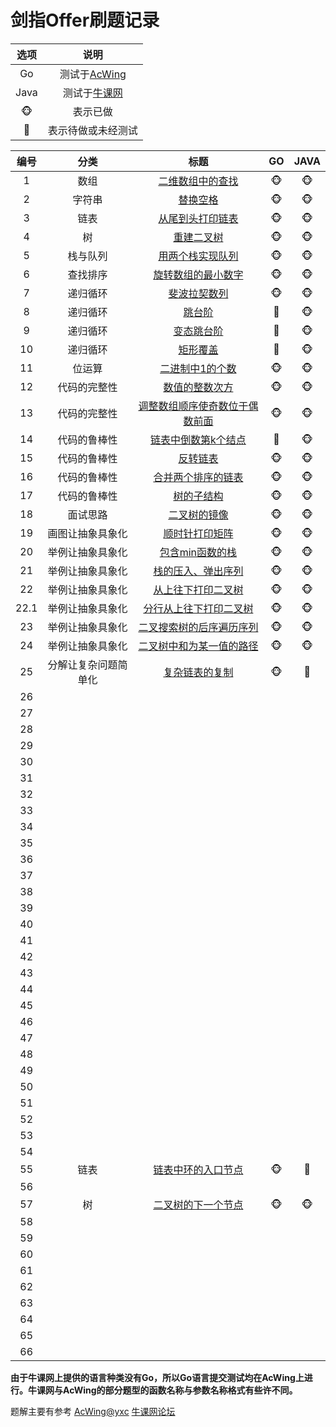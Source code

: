 # 剑指Offer刷题记录

|选项|说明|
|:--:|:--:|
|Go|测试于[AcWing](https://acwing.com)|
|Java|测试于[牛课网](https://www.nowcoder.com/)|
|:monkey_face:|表示已做|
|:see_no_evil:|表示待做或未经测试|



| 编号 | 分类 |       标题       |  GO   | JAVA |
| :--: | :--: | :--------------: | :---: | :--: |
|  1   | 数组 | [二维数组中的查找](1.[数组]二维数组中的查找.md) | :monkey_face: | :monkey_face: |
| 2 | 字符串 | [替换空格](2.[字符串]替换空格.md) | :monkey_face: | :monkey_face: |
| 3 | 链表 | [从尾到头打印链表](3.[链表]从尾到头打印链表.md) | :monkey_face: | :monkey_face: |
| 4 | 树 | [重建二叉树](4.[树]重建二叉树.md) | :monkey_face: | :monkey_face: |
| 5 | 栈与队列 | [用两个栈实现队列](5.[栈与队列]用两个栈实现队列.md) | :monkey_face: | :monkey_face: |
| 6 | 查找排序 | [旋转数组的最小数字](6.[查找排序]旋转数组的最小数字.md) | :monkey_face: | :monkey_face: |
| 7 | 递归循环 | [斐波拉契数列](7.[递归循环]斐波拉契数列.md) | :monkey_face: | :monkey_face: |
| 8 | 递归循环 | [跳台阶](8.[递归循环]跳台阶.md) | :see_no_evil: | :monkey_face: |
| 9 | 递归循环 | [变态跳台阶](9.[递归循环]变态跳台阶.md) | :see_no_evil: | :monkey_face: |
| 10 | 递归循环 | [矩形覆盖](10.[递归循环]矩形覆盖.md) | :see_no_evil: | :monkey_face: |
| 11 | 位运算 | [二进制中1的个数](11.[位运算]二进制中1的个数.md) | :monkey_face: | :monkey_face: |
| 12 | 代码的完整性 | [数值的整数次方](12.[代码的完整性]数值的整数次方.md) | :monkey_face: | :monkey_face: |
| 13 | 代码的完整性 | [调整数组顺序使奇数位于偶数前面](13.[代码的完整性]调整数组顺序使奇数位于偶数前面.md) | :monkey_face: | :monkey_face: |
| 14 | 代码的鲁棒性 | [链表中倒数第k个结点](14.[代码的鲁棒性]链表中倒数第k个结点.md) | :see_no_evil: | :monkey_face: |
| 15 | 代码的鲁棒性 | [反转链表](15.[代码的鲁棒性]反转链表.md) | :monkey_face: | :monkey_face: |
| 16 | 代码的鲁棒性 | [合并两个排序的链表](16.[代码的鲁棒性]合并两个排序的链表.md) | :monkey_face: | :monkey_face: |
| 17 | 代码的鲁棒性 | [树的子结构](17.[代码的鲁棒性]树的子结构.md) | :monkey_face: | :monkey_face: |
| 18 | 面试思路 | [二叉树的镜像](18.[面试思路]二叉树的镜像.md) | :monkey_face: | :monkey_face: |
| 19 | 画图让抽象具象化 | [顺时针打印矩阵](19.[画图让抽象具象化]顺时针打印矩阵.md) | :monkey_face: | :monkey_face: |
| 20 | 举例让抽象具象化 | [包含min函数的栈](20.[举例让抽象具象化]包含min函数的栈.md) | :monkey_face: | :monkey_face: |
| 21 | 举例让抽象具象化 | [栈的压入、弹出序列](21.[举例让抽象具象化]栈的压入、弹出序列.md) | :monkey_face: | :monkey_face: |
| 22 | 举例让抽象具象化 | [从上往下打印二叉树](22.[举例让抽象具象化]从上往下打印二叉树.md) | :monkey_face: | :monkey_face: |
| 22.1 | 举例让抽象具象化 | [分行从上往下打印二叉树](22.1.[举例让抽象具象化]分行从上往下打印二叉树.md) | :monkey_face: | :monkey_face: |
| 23 | 举例让抽象具象化 | [二叉搜索树的后序遍历序列](23.[举例让抽象具象化]二叉搜索树的后序遍历序列.md) | :monkey_face: | :monkey_face: |
| 24 | 举例让抽象具象化 | [二叉树中和为某一值的路径](24.[举例让抽象具象化]二叉树中和为某一值的路径.md) | :monkey_face: | :monkey_face: |
| 25 | 分解让复杂问题简单化 | [复杂链表的复制](25.[分解让复杂问题简单化]复杂链表的复制.md) | :monkey_face: | :see_no_evil: |
| 26 |  |  |  |  |
| 27 |  |  |  |  |
| 28 |  |  |  |  |
| 29 |  |  |  |  |
| 30 |  |  |  |  |
| 31 |  |  |  |  |
| 32 |  |  |  |  |
| 33 |  |  |  |  |
| 34 |  |  |  |  |
| 35 |  |  |  |  |
| 36 |  |  |  |  |
| 37 |  |  |  |  |
| 38 |  |  |  |  |
| 39 |  |  |  |  |
| 40 |  |  |  |  |
| 41 |  |  |  |  |
| 42 |  |  |  |  |
| 43 |  |  |  |  |
| 44 |  |  |  |  |
| 45 |  |  |  |  |
| 46 |  |  |  |  |
| 47 |  |  |  |  |
| 48 |  |  |  |  |
| 49 |  |  |  |  |
| 50 |  |  |  |  |
| 51 |  |  |  |  |
| 52 |  |  |  |  |
| 53 |  |  |  |  |
| 54 |  |  |  |  |
| 55 | 链表 | [链表中环的入口节点](55.[链表中环的入口节点].md) | :monkey_face: | :see_no_evil: |
| 56 |  |  |  |  |
| 57 | 树 | [二叉树的下一个节点](57.[树]二叉树的下一个节点.md) | :monkey_face: | :monkey_face: |
| 58 |  |  |  |  |
| 59 |  |  |  |  |
| 60 |  |  |  |  |
| 61 |  |  |  |  |
| 62 |  |  |  |  |
| 63 |  |  |  |  |
| 64 |  |  |  |  |
| 65 |  |  |  |  |
| 66 |  |  |  |  |

**由于牛课网上提供的语言种类没有Go，所以Go语言提交测试均在AcWing上进行。牛课网与AcWing的部分题型的函数名称与参数名称格式有些许不同。**

题解主要有参考 [AcWing@yxc](https://www.acwing.com/user/myspace/index/1/) [牛课网论坛](https://www.nowcoder.com/ta/coding-interviews)

